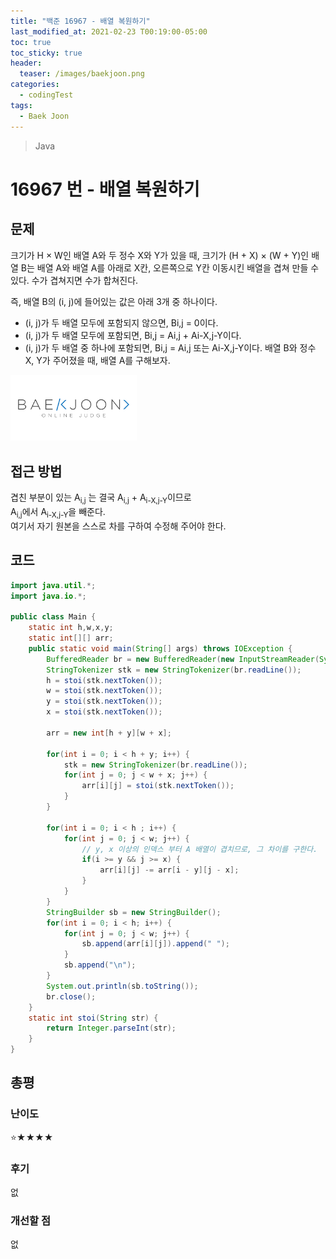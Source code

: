 ```yaml
---
title: "백준 16967 - 배열 복원하기"
last_modified_at: 2021-02-23 T00:19:00-05:00
toc: true
toc_sticky: true
header:
  teaser: /images/baekjoon.png
categories: 
  - codingTest
tags:
  - Baek Joon
---
```


> Java

16967 번 - 배열 복원하기
=============
 
## 문제
크기가 H × W인 배열 A와 두 정수 X와 Y가 있을 때, 크기가 (H + X) × (W + Y)인 배열 B는 배열 A와 배열 A를 아래로 X칸, 오른쪽으로 Y칸 이동시킨 배열을 겹쳐 만들 수 있다. 수가 겹쳐지면 수가 합쳐진다.

즉, 배열 B의 (i, j)에 들어있는 값은 아래 3개 중 하나이다.
* (i, j)가 두 배열 모두에 포함되지 않으면, Bi,j = 0이다.
* (i, j)가 두 배열 모두에 포함되면, Bi,j = Ai,j + Ai-X,j-Y이다.
* (i, j)가 두 배열 중 하나에 포함되면, Bi,j = Ai,j 또는 Ai-X,j-Y이다.
배열 B와 정수 X, Y가 주어졌을 때, 배열 A를 구해보자.

[<img src="/images/baekjoon.png" width="40%" height="40%">](https://www.acmicpc.net/problem/16967)  

## 접근 방법
겹친 부분이 있는 A<sub>i,j</sub> 는 결국 A<sub>i,j</sub> + A<sub>i-X,j-Y</sub>이므로  
A<sub>i,j</sub>에서 A<sub>i-X,j-Y</sub>을 빼준다.  
여기서 자기 원본을 스스로 차를 구하여 수정해 주어야 한다.

## 코드
```java
import java.util.*;
import java.io.*;

public class Main {
	static int h,w,x,y;
	static int[][] arr;
	public static void main(String[] args) throws IOException {
		BufferedReader br = new BufferedReader(new InputStreamReader(System.in));
    	StringTokenizer stk = new StringTokenizer(br.readLine());
    	h = stoi(stk.nextToken());
    	w = stoi(stk.nextToken());
    	y = stoi(stk.nextToken());
    	x = stoi(stk.nextToken());
    	
    	arr = new int[h + y][w + x];

    	for(int i = 0; i < h + y; i++) {
    		stk = new StringTokenizer(br.readLine());
    		for(int j = 0; j < w + x; j++) {
    			arr[i][j] = stoi(stk.nextToken());
    		}
    	}
    	
    	for(int i = 0; i < h ; i++) {
    		for(int j = 0; j < w; j++) {
				// y, x 이상의 인덱스 부터 A 배열이 겹치므로, 그 차이를 구한다.
    			if(i >= y && j >= x) {
    				arr[i][j] -= arr[i - y][j - x]; 
    			}
    		}
    	}
    	StringBuilder sb = new StringBuilder();
    	for(int i = 0; i < h; i++) {
    		for(int j = 0; j < w; j++) {
    			sb.append(arr[i][j]).append(" ");
    		}
    		sb.append("\n");
    	}
    	System.out.println(sb.toString());
    	br.close();
	}
	static int stoi(String str) {
    	return Integer.parseInt(str);
    }
}
```

## 총평
### 난이도
⭐★★★★
### 후기
없
### 개선할 점
없